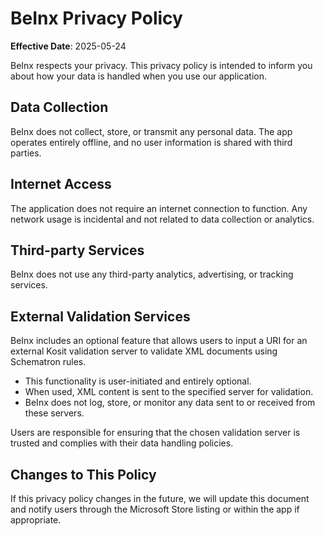# BeInx Privacy Policy

**Effective Date**: 2025-05-24

BeInx respects your privacy. This privacy policy is intended to inform you about how your data is handled when you use our application.

## Data Collection
BeInx does not collect, store, or transmit any personal data. The app operates entirely offline, and no user information is shared with third parties.

## Internet Access
The application does not require an internet connection to function. Any network usage is incidental and not related to data collection or analytics.

## Third-party Services
BeInx does not use any third-party analytics, advertising, or tracking services.

## External Validation Services
BeInx includes an optional feature that allows users to input a URI for an external Kosit validation server to validate XML documents using Schematron rules.
* This functionality is user-initiated and entirely optional.
* When used, XML content is sent to the specified server for validation.
* BeInx does not log, store, or monitor any data sent to or received from these servers.

Users are responsible for ensuring that the chosen validation server is trusted and complies with their data handling policies.

## Changes to This Policy
If this privacy policy changes in the future, we will update this document and notify users through the Microsoft Store listing or within the app if appropriate.